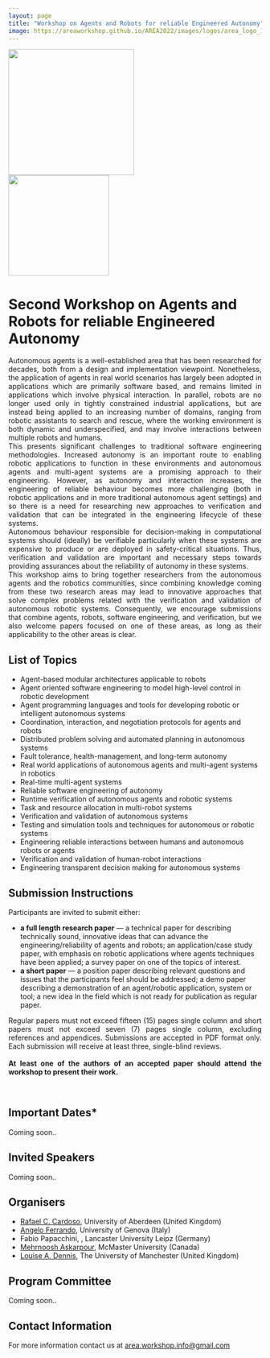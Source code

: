 ```yaml
---
layout: page
title: "Workshop on Agents and Robots for reliable Engineered Autonomy"
image: https://areaworkshop.github.io/AREA2022/images/logos/area_logo_1.png
---
```


<div class="columns large-7" >
<div markdown="1">

<!--<div style="float:left; clear:right; width:50%">
<img src="https://areaworkshop.github.io/AREA2022/images/logos/area_logo_1.png" style="width:250px"/>
</div>-->
<div>
<img src="https://areaworkshop.github.io/AREA2022/images/logos/area_logo_1.png" style="width:250px"/>
</div>

</div>
</div>

<div class="columns large-5" >
<div markdown="1">

<!--<div style="float:left; clear:right; width:50%">
<img src="https://areaworkshop.github.io/AREA2022/images/logos/ijcai_logo.png" style="width:250px"/>
</div>-->
<div>
<img src="https://areaworkshop.github.io/AREA2022/images/logos/ijcai_logo.png" style="width:200px"/>
</div>

</div>
</div>



<div class="columns large-7" >
<div markdown="1">

# Second Workshop on Agents and Robots for reliable Engineered Autonomy

<p align="justify">
  Autonomous agents is a well-established area that has been researched for decades, both from a design and implementation viewpoint.  Nonetheless, the application of agents in real world scenarios has largely been adopted in applications which are primarily software based, and remains limited in applications which involve physical interaction.
  In parallel, robots are no longer used only in tightly constrained industrial applications, but are instead being applied to an increasing number of domains, ranging from robotic assistants to search and rescue, where the working environment is both dynamic and underspecified, and may involve interactions between multiple robots and humans.
<br>
  This presents significant challenges to traditional software engineering methodologies.  Increased autonomy is an important route to enabling robotic applications to function in these environments and autonomous agents and multi-agent systems are a promising approach to their engineering.  However, as autonomy and interaction increases, the engineering of reliable behaviour becomes more challenging (both in robotic applications and in more traditional autonomous agent settings) and so there is a need for researching new approaches to verification and validation that can be integrated in the engineering lifecycle of these systems.
<br>
  Autonomous behaviour responsible for decision-making in computational systems should (ideally) be verifiable particularly when these systems are expensive to produce or are deployed in safety-critical situations. Thus, verification and validation are important and necessary steps towards providing assurances about the reliability of autonomy in these systems.
<br>
  This workshop aims to bring together researchers from the autonomous agents and the robotics communities, since combining knowledge coming from these two research areas may lead to innovative approaches that solve complex problems related with the verification and validation of autonomous robotic systems. Consequently, we encourage submissions that combine agents, robots, software engineering, and verification, but we also welcome papers focused on one of these areas, as long as their applicability to the other areas is clear.
</p>

<!---
## Motivation

## Aim
--->

## List of Topics

<ul>
  <li> Agent-based modular architectures applicable to robots </li>
   <li> Agent oriented software engineering to model high-level control in robotic development </li>
   <li> Agent programming languages and tools for developing robotic or intelligent autonomous systems</li>
   <li> Coordination, interaction, and negotiation protocols for agents and robots</li>
   <li> Distributed problem solving and automated planning in autonomous systems</li>
   <li> Fault tolerance, health-management, and long-term autonomy</li>
   <li> Real world applications of autonomous agents and multi-agent systems in robotics</li>
   <li> Real-time multi-agent systems</li>
   <li> Reliable software engineering of autonomy</li>
   <li> Runtime verification of autonomous agents and robotic systems</li>
   <li> Task and resource allocation in multi-robot systems</li>
   <li> Verification and validation of autonomous systems</li>
   <li> Testing and simulation tools and techniques for autonomous or robotic systems</li>
   <li> Engineering reliable interactions between humans and autonomous robots or agents</li>
   <li> Verification and validation of human-robot interactions</li>
   <li> Engineering transparent decision making for autonomous systems</li>
</ul>

<!---
## Workshop Format

<p align="justify">
This event is planned as a one-day workshop. Our aim is to have three reviews per paper. At least one of the authors of an accepted paper should attend the workshop to present their work. Depending on the number of submissions, we would like to have a discussion panel at the end. We also expect to have at least one invited talk, focused on autonomous decision-making with agents applied to robotic systems.
</p>
--->

## Submission Instructions

<p align="justify">
Participants are invited to submit either:
<ul>
  <li><b>a full length research paper</b>
    &mdash;
    a technical paper for describing technically sound, innovative ideas that can advance the engineering/reliability of agents and robots;
    an application/case study paper, with emphasis on robotic applications where agents techniques have been applied;
    a survey paper on one of the topics of interest.</li>
  <li><b>a short paper</b>
    &mdash;
    a position paper describing relevant questions and issues that the participants feel should be addressed;
    a demo paper describing a demonstration of an agent/robotic application, system or tool;
    a new idea in the field which is not ready for publication as regular paper.</li>
</ul>
</p>
<p align="justify">
Regular papers must not exceed fifteen (15) pages single column and short papers must not exceed seven (7) pages single column, excluding references and appendices.
Submissions are accepted in PDF format only. Each submission will receive at least three, single-blind reviews.
<br><br>
<b>At least one of the authors of an accepted paper should attend the workshop to present their work. </b>
<br><br>
<!-- The proceedings of the workshop will be published with EPTCS (<a href="http://www.eptcs.org/">http://www.eptcs.org/</a>). Formatting guidelines should follow EPTCS style: <a href="http://style.eptcs.org/">http://style.eptcs.org/</a>
<br><br>
Submission link: <a href="https://easychair.org/my/conference?conf=area2021#">https://easychair.org/my/conference?conf=area2020#</a>
<br><br>
We will evaluate applying for a special issue on a Journal (to be selected) where revised selected and extended papers will be published.
</p> -->

<!-- ## Accepted Papers

<div style="text-align:justify;">
<ul>
  <li>
  Peter Stringer, Rafael Cardoso, Xiaowei Huang and Louise Dennis. <i>Towards the Verification of Adaptable Reasoning in Autonomous Systems</i>.
  </li>
  <li>
  Eleonora Iotti, Giuseppe Petrosino, Stefania Monica and Federico Bergenti. <i>Early Experiments on Programming Autonomous Robots in Jadescript</i>.
  </li>
  <li>
  Livia Lestingi, Mehrnoosh Askarpour, Marcello Maria Bersani and Matteo Rossi. <i>Statistical Model Checking of Human-Robot Interaction Scenarios</i>.
  </li>
  <li>
  Victoria Edwards, Loy McGuire and Signe Redfield. <i>Establishing Reliable Robot Behavior using Capability Analysis Tables</i>.
  </li>
  <li>
  Simón C. Smith and Subramanian Ramamoorthy. <i>Semi-supervised Learning From Demonstration through Program Synthesis: An Inspection Robot Case Study</i>.
  </li>
  <li>
  Tuomas Halvari, Jukka K. Nurminen and Tommi Mikkonen. <i>Testing the Robustness of AutoML Systems</i>.
  </li>
  <li>
  Mehrnoosh Askarpour, Matteo Rossi and Omer Tiryakiler. <i>Co-Simulation of Human-Robot Collaboration: from Temporal Logic to 3D Simulation</i>.
  </li>
  <li>
  Connor Basich, Justin Svegliato and Shlomo Zilberstein. <i>Improving Competence for Reliable Autonomy</i>.
  </li>
  <li>
  Chidiebere Onyedinma, Patrick Gavigan and Babak Esfandiari. <i>Toward Campus Mail Delivery Using BDI</i>.
  </li>
  <li>
  Davide Ancona, Chiara Bassano, Manuela Chessa, Viviana Mascardi and Fabio Solari. <i>Engineering Reliable Interactions in the Reality-Artificiality Continuum</i>.
  </li>
</ul>
</div>

## Provisional programme : Friday 4th of September

The time is in <a href="https://time.is/it/CEST">CEST timezone</a>.

<table>
    <body>
        <tr>
            <th>13:00</th>
            <td colspan="4" class="stage-saturn">Welcome</td>
        </tr>
        <tr>
            <th>13:10</th>
            <td colspan="4" class="stage-earth">Keynote: <a href="https://sites.google.com/view/charles-lesire"> Charles Lesire </a>
              <span> Abstract: TBA
              </span>
            </td>
        </tr>
        <tr>
            <th>13:40</th>
            <td colspan="4" class="stage-venus">
            Question and Answer: Verification
            <span>
              Peter Stringer, Rafael Cardoso, Xiaowei Huang and Louise Dennis.
              <i>Towards the Verification of Adaptable Reasoning in Autonomous Systems</i>.
            </span>
            <br/>
            <span>
              Livia Lestingi, Mehrnoosh Askarpour, Marcello Maria Bersani and Matteo Rossi.
              <i>Statistical Model Checking of Human-Robot Interaction Scenarios</i>.
            </span>
            </td>
        </tr>
        <tr>
            <th>14:00</th>
            <td colspan="4" class="stage-mars">
            Question and Answer: Reliability
            <span>
              Victoria Edwards, Loy McGuire and Signe Redfield.
              <i>Establishing Reliable Robot Behavior using Capability Analysis Tables</i>.
            </span>
            <br/>
            <span>
              Connor Basich, Justin Svegliato and Shlomo Zilberstein.
              <i>Improving Competence for Reliable Autonomy</i>.
            </span>
            </td>
        </tr>
        <tr>
            <th>14:20</th>
            <td colspan="4" class="stage-venus">
            Question and Answer: Engineering
            <span>
              Eleonora Iotti, Giuseppe Petrosino, Stefania Monica and Federico Bergenti.
              <i>Early Experiments on Programming Autonomous Robots in Jadescript</i>.
            </span>
            <br/>
            <span>
              Chidiebere Onyedinma, Patrick Gavigan and Babak Esfandiari.
              <i>Toward Campus Mail Delivery Using BDI</i>.
            </span>
            </td>
        </tr>
       <tr>
            <th>14:40</th>
            <td colspan="4" class="stage-mercury">Break</td>
        </tr>
        <tr>
            <th>14:50</th>
            <td colspan="4" class="stage-earth">Keynote 2
              <span>TBA
              </span>
            </td>
        </tr>
        <tr>
            <th>15:20</th>
            <td colspan="4" class="stage-mars">
            Question and Answer: Learning
            <span>
              Simón C. Smith and Subramanian Ramamoorthy.
              <i>Semi-supervised Learning From Demonstration through Program Synthesis: An Inspection Robot Case Study</i>.
            </span>
            <br/>
            <span>
              Tuomas Halvari, Jukka K. Nurminen and Tommi Mikkonen.
              <i>Testing the Robustness of AutoML Systems</i>.
            </span>
            </td>
        </tr>
        <tr>
            <th>15:40</th>
            <td colspan="4" class="stage-venus">
            Question and Answer: Simulation
            <span>
              Mehrnoosh Askarpour, Matteo Rossi and Omer Tiryakiler.
              <i>Co-Simulation of Human-Robot Collaboration: from Temporal Logic to 3D Simulation</i>.
            </span>
            <br/>
            <span>
              	Davide Ancona, Chiara Bassano, Manuela Chessa, Viviana Mascardi and Fabio Solari	.
              <i>Engineering Reliable Interactions in the Reality-Artificiality Continuum</i>.
            </span>
            </td>
        </tr>
        <tr>
            <th>16:00</th>
            <td colspan="4" class="stage-earth">Keynote 3
              <span>TBA
              </span>
            </td>
        </tr>
        <tr>
            <th>16:30</th>
            <td colspan="4" class="stage-jupiter">Discussion panel
              <span> TBA
              </span>
            </td>
        </tr>
        <tr>
            <th>17:00</th>
            <td colspan="4" class="stage-saturn">Closing remarks
            </td>
        </tr>
    </body>
</table> -->

<div style="margin-top:10px;"></div>

<!-- ### Patronage

<a href="https://rainhub.org.uk/" target="_blank">
  <img align="left" src="https://areaworkshop.github.io/AREA2022/images/logos/RAIN.png" style="height:100px" style="width:100px" alt="RAIN Hub" title="RAIN Hub" hspace="10"/>
</a>
<a href="https://orcahub.org/" target="_blank">
  <img align="left" src="https://areaworkshop.github.io/AREA2022/images/logos/orca.jpeg" style="height:100px" style="width:100px" alt="ORCA Hub" title="ORCA Hub" hspace="10"/>
</a>
<a href="https://www.fairspacehub.org/" target="_blank">
  <img align="left" src="https://areaworkshop.github.io/AREA2022/images/logos/FAIR-SPACE_Logo_Col.png" style="height:100px" style="width:150px" alt="FAIR-SPACE Hub" title="FAIR-SPACE Hub" hspace="20"/>
</a>
<a href="https://www.consorzio-cini.it/index.php/en/labaiis-home" target="_blank">
  <img align="left" src="https://areaworkshop.github.io/AREA2022/images/logos/Logo_AIIS.jpg" style="height:140px" style="width:140px" alt="Milano - Bicocca Node of theAIIS(ArtificialIntelligence andIntelligentSystems) CINI National Lab" title="Milano - Bicocca Node of theAIIS(ArtificialIntelligence andIntelligentSystems) CINI National Lab"/>
</a> -->

<!-- <br />&nbsp;
<br />&nbsp;
<br />&nbsp;
<br />&nbsp;
<br />&nbsp; -->

<!-- ### Media Partner

<a href="https://www.mdpi.com/journal/jsan" target="_blank">
  <img align="left" src="https://areaworkshop.github.io/AREA2022/images/logos/JSAN_partnership.png" style="height:200px" style="width:200px" alt="Journal of Sensor and Actuator Networks" title="Journal of Sensor and Actuator Networks" hspace="20"/>
</a>
<a href="https://www.mdpi.com/journal/computers" target="_blank">
  <img align="left" src="https://areaworkshop.github.io/AREA2022/images/logos/Computers_partnership-01.png" style="height:200px" style="width:200px" alt="Computers — Open Access Journal" title="Computers — Open Access Journal" hspace="20"/>
</a>

</div>
</div>
-->
<div class="columns large-5" >
<div markdown="1">


## Important Dates*

Coming soon..

<!-- <ul>
<li><b><s>Paper Submission Deadline: 10th May 2020 (AoE, UTC-12)</s></b></li>
<li><s>Paper Notification: 10th June 2020</s></li>
<li>Camera Ready: 10th July 2020</li>
<li>Workshop: 29th or 30th August or 4th or 5th September 2020</li>
  <br>
*AREA 2020 will be held virtually. More information about the format and confirmation of the exact date of the workshop will follow as soon as it is confirmed with the ijcai workshop chairs.
</ul> -->

## Invited Speakers

Coming soon..

<!-- <ul>
<li><a href="https://sites.google.com/view/charles-lesire" target="_blank">Charles Lesire</a>, Senior Research Fellow at ONERA (French Aerospace Lab) (France)</li>
  <li>to be announced</li>
</ul> -->

## Organisers

<ul>
  <li><a href="https://rafaelcaue.github.io/" target="_blank">Rafael C. Cardoso</a>, University of Aberdeen (United Kingdom)</li>
  <li><a href="https://angeloferrando.github.io/website/" target="_blank">Angelo Ferrando</a>, University of Genova (Italy)</li>
  <li>Fabio Papacchini, , Lancaster University Leipz (Germany)</li>
  <li><a href="https://askarpour.github.io/" target="_blank">Mehrnoosh Askarpour</a>, McMaster University (Canada)</li>
  <li><a href="https://www.research.manchester.ac.uk/portal/louise.dennis.html" target="_blank">Louise A. Dennis</a>, The University of Manchester (United Kingdom)</li>
</ul>

## Program Committee

Coming soon..

<!-- <ul>
<li>Gleifer Vaz Alves, Federal University of Technology – Paraná (Brazil)</li>
<li>Mehrnoosh Askarpour, Politecnico di Milano (Italy)</li>
<li>Amel Bennaceur, The Open University (UK)</li>
<li>Olivier Boissier, Mines Saint-Étienne (France)</li>
<li>Rafael H. Bordini, PUCRS (Brazil)</li>
<li>Jürgen Dix, Clausthal University of Technology (Germany)</li>
<li>Michael Fisher, University of Liverpool (UK)</li>
<li>Meng Guo, Bosch Center for Artificial Intelligence (Germany)</li>
<li>Nico Hochgeschwender, Hochschule Bonn-Rhein-Sieg (Germany)</li>
<li>Jomi F. Hübner, UFSC (Brazil)</li>
<li>Bruno Lacerda, University of Oxford (UK)</li>
<li>Brian Logan, University of Nottingham (UK)</li>
<li>Leonardo Mariani, University of Milano Bicocca (Italy)</li>
<li>Viviana Mascardi, Genoa University (Italy)</li>
<li>Ilaria Matteucci, Istituto di Informatica e Telematica, CNR (Italy)</li>
<li>Ettore Merlo, Ecole Polytechnique of Montreal (Canada)</li>
<li>Alexandre de Oliverira Zamberlan, UFN (Brazil)</li>
<li>Eva Onaindia, Polytechnic University of Valencia (Spain)</li>
<li>John-Paul Ore, Department of Computer Science at NC State University (US)</li>
<li>Liliana Pasquale, University College Dublin and  Lero - the Irish Software Research Centre (Ireland)</li>
<li>Fabrizio Pastore, SnT Centre for Security Reliability and Trust (Luxembourg)</li>
<li>Patrizio Pelliccione, Chalmers | University of Gothenburg (Sweden) and University of L'Aquila (Italy)</li>
<li>Pedro Ribeiro, University of York (UK)</li>
<li>Alessandro Ricci, University of Bologna (Italy)</li>
<li>Ana Paula Rocha, University of Porto (Portugal)</li>
<li>Oliviero Riganelli, University of Milano Bicocca (Italy)</li>
<li>Lavindra da Silva, University of Cambridge (UK)</li>
<li>Christos Tsigkanos, Technical University of Vienna (Austria)</li>
</ul> -->

## Contact Information

For more information contact us at area.workshop.info@gmail.com

</div>
</div>
